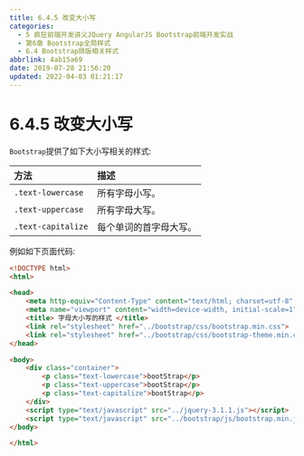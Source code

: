 ```yaml
---
title: 6.4.5 改变大小写
categories: 
  - 5 疯狂前端开发讲义JQuery AngularJS Bootstrap前端开发实战
  - 第6章 Bootstrap全局样式
  - 6.4 Bootstrap排版相关样式
abbrlink: 4ab15a69
date: 2019-07-28 21:56:20
updated: 2022-04-03 01:21:17
---
```

# 6.4.5 改变大小写 #
`Bootstrap`提供了如下大小写相关的样式:


|方法|描述|
|:---|:---|
|`.text-lowercase`|所有字母小写。|
|`.text-uppercase`|所有字母大写。|
|`.text-capitalize`|每个单词的首字母大写。|


例如如下页面代码:
```html
<!DOCTYPE html>
<html>

<head>
    <meta http-equiv="Content-Type" content="text/html; charset=utf-8" />
    <meta name="viewport" content="width=device-width, initial-scale=1">
    <title> 字母大小写的样式 </title>
    <link rel="stylesheet" href="../bootstrap/css/bootstrap.min.css">
    <link rel="stylesheet" href="../bootstrap/css/bootstrap-theme.min.css">
</head>

<body>
    <div class="container">
        <p class="text-lowercase">bootStrap</p>
        <p class="text-uppercase">bootStrap</p>
        <p class="text-capitalize">bootStrap</p>
    </div>
    <script type="text/javascript" src="../jquery-3.1.1.js"></script>
    <script type="text/javascript" src="../bootstrap/js/bootstrap.min.js"></script>
</body>

</html>
```


